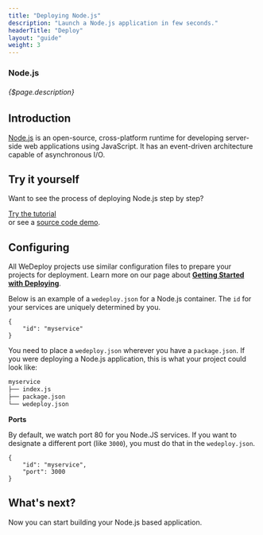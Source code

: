 ```yaml
---
title: "Deploying Node.js"
description: "Launch a Node.js application in few seconds."
headerTitle: "Deploy"
layout: "guide"
weight: 3
---
```


### Node.js

###### {$page.description}

<article id="1">

## Introduction

[Node.js](https://nodejs.org) is an open-source, cross-platform runtime for developing server-side web applications using JavaScript. It has an event-driven architecture capable of asynchronous I/O.

</article>

<article id="2">

## Try it yourself

Want to see the process of deploying Node.js step by step?

<div class="guide-btn-cta">
	<a class="btn btn-accent btn-sm" href="/tutorials/nodejs/" target="_blank" data-senna-off>
		<span class="icon-16-external"></span>Try the tutorial
	</a>
</div>

<div class="guide-aux-cta">
	or see a <a href="https://github.com/wedeploy/boilerplate-nodejs" target="_blank" data-senna-off>source code demo</a>.
</div>

</article>

<article id="3">

## Configuring

<aside>

All WeDeploy projects use similar configuration files to prepare your projects for deployment. Learn more on our page about <strong><a href="/docs/deploy/getting-started/">Getting Started with Deploying</a></strong>.

</aside>

Below is an example of a `wedeploy.json` for a Node.js container. The `id` for your services are uniquely determined by you.

```application/json
{
	"id": "myservice"
}
```

You need to place a `wedeploy.json` wherever you have a `package.json`. If you were deploying a Node.js application, this is what your project could look like:

```xml
myservice
├── index.js
├── package.json
└── wedeploy.json
```

**Ports**

By default, we watch port 80 for you Node.JS services. If you want to designate a different port (like `3000`), you must do that in the `wedeploy.json`.

```application/json
{
	"id": "myservice",
	"port": 3000
}
```

</article>

## What's next?

Now you can start building your Node.js based application.
